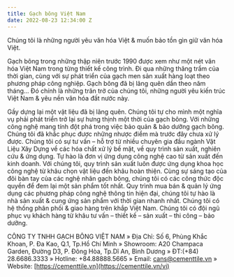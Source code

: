 ```yaml
---
title: Gạch bông Việt Nam
date: 2022-08-23 12:34:00 Z
---
```


Chúng tôi là những người yêu văn hóa Việt & muốn bảo tồn gìn giữ văn hóa Việt.

Gạch bông trong những thập niên trước 1990 được xem như một nét văn hóa Việt Nam trong từng thiết kế công trình. Đi qua những thăng trầm của thời gian, cùng với sự phát triển của gạch men sản xuất hàng loạt theo phương pháp công nghiệp. Gạch bông đã bị lãng quên dần theo năm tháng… Đó chính là những trăn trở của chúng tôi, những người yêu kiến trúc Việt Nam & yêu nền văn hóa đất nước này.

Gầy dựng lại một vật liệu đã bị lãng quên.
Chúng tôi tự cho mình một nghĩa vụ phải phát triển trở lại sự hưng thịnh một thời của gạch bông. Với những công nghệ mang tính đột phá trong việc bảo quản & bảo dưỡng gạch bông. Chúng tôi đã khắc phục được những nhược điểm mà trước đây chưa xử lý được.
Chúng tôi có sự tư vấn – hỗ trợ từ nhiều chuyên gia đầu ngành Vật Liệu Xây Dựng về các hóa chất xử lý bề mặt, về quy trình sản xuất, nghiên cứu & ứng dụng.
Tự hào là đơn vị ứng dụng công nghệ cao từ sản xuất đến kinh doanh.
Với chúng tôi, quy trình sản xuất luôn được ứng dụng khoa học công nghệ từ khâu chọn vật liệu đến khâu hoàn thiện. Cùng sự sáng tạo của đôi bàn tay của các nghệ nhân gạch bông, chúng tôi có các công thức độc quyền để đem lại một sản phẩm tốt nhất.
Quy trình mua bán & quản lý ứng dụng các phương pháp công nghệ thông tin hiện đại, chúng tôi tự hào là nhà sản xuất & cung ứng sản phẩm với thời gian nhanh nhất.
Chúng tôi có hệ thống phân phối & giao hàng trên khắp Việt Nam.
Chúng tôi có đội ngũ phục vụ khách hàng từ khâu tư vấn – thiết kế – sản xuất – thi công – bảo dưỡng.

CÔNG TY TNHH GẠCH BÔNG VIỆT NAM
» Địa Chỉ: Số 6, Phùng Khắc Khoan, P. Đa Kao, Q.1, Tp.Hồ Chí Minh
» Showroom: A20 Champaca Garden, Đường D3, P. Đông Hòa, Tp.Dĩ An, Bình Dương
» ĐT:(+84) 28.6686.3333 
» Hotline: +84.88888.5665
» Email: cans@cementtile.vn
» Website: [https://cementtile.vn](https://cementtile.vn/vi)